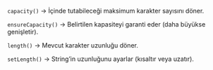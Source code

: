 `capacity()` → İçinde tutabileceği maksimum karakter sayısını döner.

`ensureCapacity()` → Belirtilen kapasiteyi garanti eder (daha büyükse genişletir).

`length()` → Mevcut karakter uzunluğu döner.

`setLength()` → String’in uzunluğunu ayarlar (kısaltır veya uzatır).